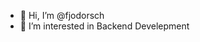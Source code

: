 - 👋 Hi, I’m @fjodorsch
- 👀 I’m interested in Backend Develepment

<!---
fjodorsch/fjodorsch is a ✨ special ✨ repository because its `README.md` (this file) appears on your GitHub profile.
You can click the Preview link to take a look at your changes.
--->
